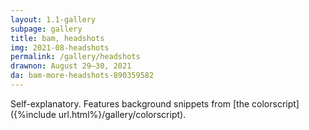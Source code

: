 ```yaml
---
layout: 1.1-gallery
subpage: gallery
title: bam, headshots
img: 2021-08-headshots
permalink: /gallery/headshots
drawnon: August 29–30, 2021
da: bam-more-headshots-890359582
---
```

Self-explanatory. Features background snippets from [the colorscript]({%include url.html%}/gallery/colorscript).
